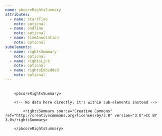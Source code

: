 ```yaml
---
name: pbcoreRightsSummary
attributes:
  - name: startTime
    note: optional
  - name: endTime
    note: optional
  - name: timeAnnotation
    note: optional
subelements:
  - name: rightsSummary
    note: optional
  - name: rightsLink
    note: optional
  - name: rightsEmbedded
    note: optional
---
```


<pre>
  <code>
    &lt;pbcoreRightsSummary&gt;<br>
    &lt;!-- No data here directly; it's within sub-elements instead --&gt;<br>
        &lt;rightsSummary source=&quot;Creative Commons&quot; ref=&quot;http://creativecommons.org/licenses/by/3.0&quot; version=&quot;3.0&quot;&gt;CC BY 3.0&lt;/rightsSummary&gt;<br>
    &lt;/pbcoreRightsSummary&gt;<br>
  </code>
</pre>
